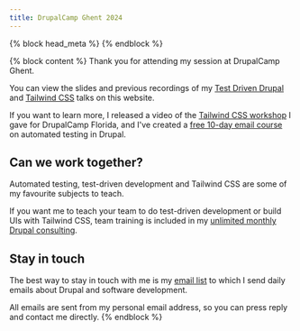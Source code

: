 ```yaml
---
title: DrupalCamp Ghent 2024
---
```


{% block head_meta %}
<meta name="robots" content="noindex">
{% endblock %}

{% block content %}
Thank you for attending my session at DrupalCamp Ghent.

You can view the slides and previous recordings of my [Test Driven Drupal](/talks/tdd-test-driven-drupal) and [Tailwind CSS](/talks/taking-flight-with-tailwind-css) talks on this website.

If you want to learn more, I released a video of the [Tailwind CSS workshop](/daily/2024/01/22/tailwind-css-workshop-recording) I gave for DrupalCamp Florida, and I've created a [free 10-day email course](/atdc) on automated testing in Drupal.

## Can we work together?

Automated testing, test-driven development and Tailwind CSS are some of my favourite subjects to teach.

If you want me to teach your team to do test-driven development or build UIs with Tailwind CSS, team training is included in my [unlimited monthly Drupal consulting](/consulting).

## Stay in touch

The best way to stay in touch with me is my [email list](/daily) to which I send daily emails about Drupal and software development.

All emails are sent from my personal email address, so you can press reply and contact me directly.
{% endblock %}
